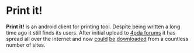 # Print it!
**Print it!** is an android client for printing tool. Despite being written a long time ago it still finds its users. After initial upload to [4pda forums](http://4pda.ru/forum/index.php?showtopic=219468&st=20) it has spread all over the internet and now [could](http://time2android.com/apps-android/other/649-print-it-pod-android-pechat-faylov-formata-pdf-i-jpg.html) [be](http://rutracker.org/forum/viewtopic.php?t=3503155) [downloaded](http://android-castle.ru/programmu/172-print-it.html) from a countless number of sites.
